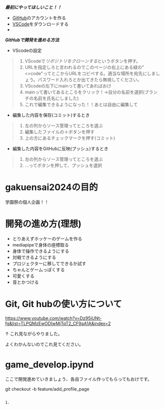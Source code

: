 ***最初にやってほしいこと！！***

  - [GitHub](https://github.co.jp/)のアカウントを作る
  - [VSCode](https://code.visualstudio.com/download)をダウンロードする
  - 
***GitHubで開発を進める方法***
- VScodeの設定
>1. VScodeで*リポジトリをクローンする*というボタンを押す。
>1. URLを指定しろと言われるのでこのページの右上にある緑の"<>code"ってとこからURLをコピペする。適当な場所を宛先にしましょう。パスワード入れろとか出てきたら無視してください。
>1. VScodeの左下にmainって書いてあればおけ
>1. mainって書いてあるところをクリック！→自分の名前を選択(ブランチの名前を氏名にしました) 
>1. これで編集できるようになった！！あとは自由に編集して


- 編集した内容を保存(コミット)するとき
>1. 左の列からソース管理ってところを選ぶ
>1. 編集したファイルの＋ボタンを押す
>1. 上の方にあるチェックマークを押す(コミット)


- 編集した内容をGitHubに反映(プッシュ)するとき
>1. 左の列からソース管理ってところを選ぶ
>1. ...ってボタンを押して、プッシュを選択



# gakuensai2024の目的

学園祭の個人企画！！

# 開発の進め方(理想)

- とりあえずホッケーのゲームを作る
- mediapipeで身体の座標取る
- 身体で操作できるようにする
- 対戦できるようにする
- プロジェクターに移してできるか試す
- ちゃんとゲームっぽくする
- 可愛くする
- 音とかつける

# Git, Git hubの使い方について
https://www.youtube.com/watch?v=Dz95iUNt-fg&list=TLPQMzEwODIwMjTqT2_CF9aA1A&index=2

↑
これ見ながらやりました。

よくわかんないのでこれ見てください。


# game_develop.ipynd

ここで開発進めていきましょう、各自ファイル作ってもらってもおけです。



git checkout -b feature/add_profile_page
~~~

1. 
